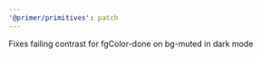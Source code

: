 ```yaml
---
'@primer/primitives': patch
---
```


Fixes failing contrast for fgColor-done on bg-muted in dark mode
